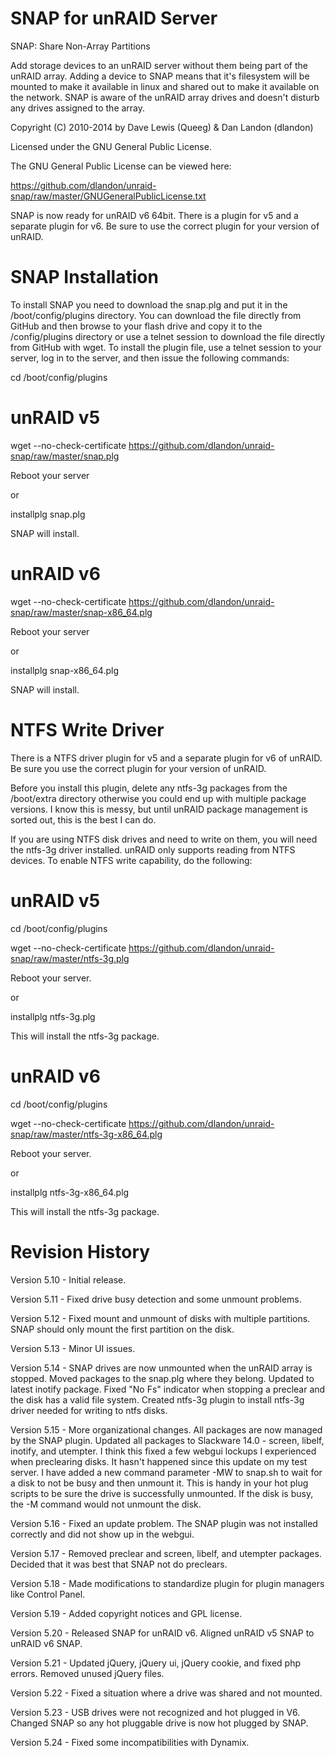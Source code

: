 SNAP for unRAID Server
======================

SNAP: Share Non-Array Partitions 

Add storage devices to an unRAID server without them being part of the unRAID array. Adding a device to SNAP means that it's filesystem will be mounted to make it available in linux and shared out to make it available on the network. SNAP is aware of the unRAID array drives and doesn't disturb any drives assigned to the array. 

Copyright (C) 2010-2014 by Dave Lewis (Queeg) & Dan Landon (dlandon)

Licensed under the GNU General Public License.

The GNU General Public License can be viewed here:

https://github.com/dlandon/unraid-snap/raw/master/GNUGeneralPublicLicense.txt

SNAP is now ready for unRAID v6 64bit.  There is a plugin for v5 and a separate plugin for v6.  Be sure to use the correct plugin for your version of unRAID.

SNAP Installation
=================

To install SNAP you need to download the snap.plg and put it in the /boot/config/plugins directory.  You can download the file directly from GitHub and then browse to your flash drive and copy it to the /config/plugins directory or use a telnet session to download the file directly from GitHub with wget.  To install the plugin file, use a telnet session to your server, log in to the server, and then issue the following commands:

cd /boot/config/plugins

unRAID v5
=========
wget --no-check-certificate https://github.com/dlandon/unraid-snap/raw/master/snap.plg

Reboot your server

or

installplg snap.plg

SNAP will install.

unRAID v6
=========
wget --no-check-certificate https://github.com/dlandon/unraid-snap/raw/master/snap-x86_64.plg

Reboot your server

or

installplg snap-x86_64.plg

SNAP will install.


NTFS Write Driver
=================

There is a NTFS driver plugin for v5 and a separate plugin for v6 of unRAID.  Be sure you use the correct plugin for your version of unRAID.

Before you install this plugin, delete any ntfs-3g packages from the /boot/extra directory otherwise you could end up with multiple package versions.  I know this is messy, but until unRAID package management is sorted out, this is the best I can do.

If you are using NTFS disk drives and need to write on them, you will need the ntfs-3g driver installed.  unRAID only supports reading from NTFS devices.  To enable NTFS write capability, do the following:

unRAID v5
=========
cd /boot/config/plugins

wget --no-check-certificate https://github.com/dlandon/unraid-snap/raw/master/ntfs-3g.plg

Reboot your server.

or

installplg ntfs-3g.plg

This will install the ntfs-3g package.

unRAID v6
=========
cd /boot/config/plugins

wget --no-check-certificate https://github.com/dlandon/unraid-snap/raw/master/ntfs-3g-x86_64.plg

Reboot your server.

or

installplg ntfs-3g-x86_64.plg

This will install the ntfs-3g package.


Revision History
================

Version 5.10 - Initial release.

Version 5.11 - Fixed drive busy detection and some unmount problems.

Version 5.12 - Fixed mount and unmount of disks with multiple partitions. SNAP should only mount the first partition on the disk.

Version 5.13 - Minor UI issues.

Version 5.14 - SNAP drives are now unmounted when the unRAID array is stopped.  Moved packages to the snap.plg where they belong.  Updated to latest inotify package.  Fixed "No Fs" indicator when stopping a preclear and the disk has a valid file system.  Created ntfs-3g plugin to install ntfs-3g driver needed for writing to ntfs disks.

Version 5.15 - More organizational changes.  All packages are now managed by the SNAP plugin.  Updated all packages to Slackware 14.0 - screen, libelf, inotify, and utempter.  I think this fixed a few webgui lockups I experienced when preclearing disks.  It hasn't happened since this update on my test server.  I have added a new command parameter -MW to snap.sh to wait for a disk to not be busy and then unmount it.  This is handy in your hot plug scripts to be sure the drive is successfully unmounted.  If the disk is busy, the -M command would not unmount the disk.

Version 5.16 - Fixed an update problem.  The SNAP plugin was not installed correctly and did not show up in the webgui.

Version 5.17 - Removed preclear and screen, libelf, and utempter packages.  Decided that it was best that SNAP not do preclears.

Version 5.18 - Made modifications to standardize plugin for plugin managers like Control Panel.

Version 5.19 - Added copyright notices and GPL license.

Version 5.20 - Released SNAP for unRAID v6. Aligned unRAID v5 SNAP to unRAID v6 SNAP.

Version 5.21 - Updated jQuery, jQuery ui, jQuery cookie, and fixed php errors.  Removed unused jQuery files.

Version 5.22 - Fixed a situation where a drive was shared and not mounted.

Version 5.23 - USB drives were not recognized and hot plugged in V6.  Changed SNAP so any hot pluggable drive is now hot plugged by SNAP.

Version 5.24 - Fixed some incompatibilities with Dynamix.
